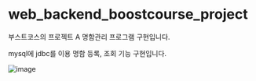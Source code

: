# web_backend_boostcourse_project


부스트코스의 프로젝트 A 명함관리 프로그램 구현입니다.


mysql에 jdbc를 이용 명함 등록, 조회 기능 구현입니다.



![image](https://user-images.githubusercontent.com/30551889/155881998-1184d9ed-1eba-4ce2-b44f-efbf6fb7ed09.png)

